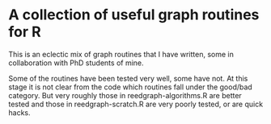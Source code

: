 # A collection of useful graph routines for R

This is an eclectic mix of graph routines that I have written, some in collaboration with
PhD students of mine.

Some of the routines have been tested very well, some have not. At this stage
it is not clear from the code which routines fall under the good/bad category. But
very roughly those in reedgraph-algorithms.R are better tested and those
in reedgraph-scratch.R are very poorly tested, or are quick hacks.

